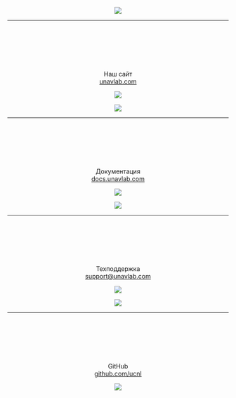<div style="page-break-after: always;"></div>
<p align="center"><img src="https://ucnl.github.io/documentation/sm_logo.png"/></p>

_______  

<br/>
<br/>
<br/>
<br/>
<br/>
<p align="center">Наш сайт <br/> <a href="https:\\www.unavlab.com\">unavlab.com</a></p>
<p align="center"><img src="https://ucnl.github.io/documentation/unavlab_web_qr.png" /></p>


<div style="page-break-after: always;"></div>
<p align="center"><img src="https://ucnl.github.io/documentation/sm_logo.png"/></p>

_______  

<br/>
<br/>
<br/>
<br/>
<br/>
<p align="center">Документация <br/> <a href="https:\\www.docs.unavlab.com\">docs.unavlab.com</a></p>
<p align="center"><img src="https://ucnl.github.io/documentation/docs_unavlab_web_qr.png" /></p>


<div style="page-break-after: always;"></div>
<p align="center"><img src="https://ucnl.github.io/documentation/sm_logo.png"/></p>

_______  

<br/>
<br/>
<br/>
<br/>
<br/>
<p align="center">Техподдержка <br/> <a href="mailto:support@unavlab.com">support@unavlab.com</a></p>
<p align="center"><img src="https://ucnl.github.io/documentation/unavlab_support_email_qr.png" /></p>


<div style="page-break-after: always;"></div>
<p align="center"><img src="https://ucnl.github.io/documentation/sm_logo.png"/></p>

_______  

<br/>
<br/>
<br/>
<br/>
<br/>
<p align="center">GitHub <br/> <a href="https://www.github.com/ucnl">github.com/ucnl</a></p>
<p align="center"><img src="https://ucnl.github.io/documentation/unavlab_github_qr.png" /></p>

<div style="page-break-after: always;"></div>
